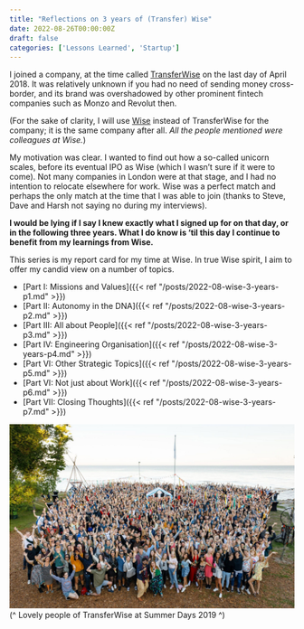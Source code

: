 ```yaml
---
title: "Reflections on 3 years of (Transfer) Wise"
date: 2022-08-26T00:00:00Z
draft: false
categories: ['Lessons Learned', 'Startup']
---
```



I joined a company, at the time called [TransferWise](https://www.crunchbase.com/organization/transferwise) on the last day of April 2018. It was relatively unknown if you had no need of sending money cross-border, and its brand was overshadowed by other prominent fintech companies such as Monzo and Revolut then. 

(For the sake of clarity, I will use [Wise](https://wise.com) instead of TransferWise for the company; it is the same company after all. *All the people mentioned were colleagues at Wise.*)

My motivation was clear. I wanted to find out how a so-called unicorn scales, before its eventual IPO as Wise (which I wasn’t sure if it were to come). Not many companies in London were at that stage, and I had no intention to relocate elsewhere for work. Wise was a perfect match and perhaps the only match at the time that I was able to join (thanks to Steve, Dave and Harsh not saying no during my interviews).

**I would be lying if I say I knew exactly what I signed up for on that day, or in the following three years. What I do know is ‘til this day I continue to benefit from my learnings from Wise.** 

This series is my report card for my time at Wise. In true Wise spirit, I aim to offer my candid view on a number of topics. 

- [Part I: Missions and Values]({{< ref "/posts/2022-08-wise-3-years-p1.md" >}})
- [Part II: Autonomy in the DNA]({{< ref "/posts/2022-08-wise-3-years-p2.md" >}})
- [Part III: All about People]({{< ref "/posts/2022-08-wise-3-years-p3.md" >}})
- [Part IV: Engineering Organisation]({{< ref "/posts/2022-08-wise-3-years-p4.md" >}})
- [Part VI: Other Strategic Topics]({{< ref "/posts/2022-08-wise-3-years-p5.md" >}})
- [Part VI: Not just about Work]({{< ref "/posts/2022-08-wise-3-years-p6.md" >}})
- [Part VII: Closing Thoughts]({{< ref "/posts/2022-08-wise-3-years-p7.md" >}})

![beaworld festival | TransferWise Summer Days 2019](/beaworld_TransferWiseSummerDays2019.jpeg)
(^ Lovely people of TransferWise at Summer Days 2019 ^)